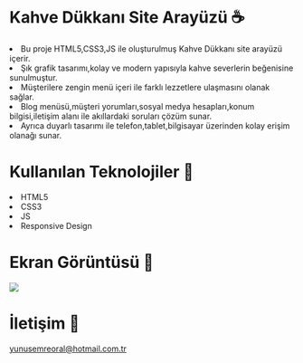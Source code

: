 # Kahve Dükkanı Site Arayüzü ☕️

<li>Bu proje HTML5,CSS3,JS ile oluşturulmuş Kahve Dükkanı site arayüzü içerir.</li>
<li>Şık grafik tasarımı,kolay ve modern yapısıyla kahve severlerin beğenisine sunulmuştur.</li>
<li>Müşterilere zengin menü içeri ile farklı lezzetlere ulaşmasını olanak sağlar.</li>
<li>Blog menüsü,müşteri yorumları,sosyal medya hesapları,konum bilgisi,iletişim alanı ile akıllardaki soruları çözüm sunar.</li>
<li>Ayrıca duyarlı tasarımı ile telefon,tablet,bilgisayar üzerinden kolay erişim olanağı sunar.</li>

# Kullanılan Teknolojiler 🎨

<li>HTML5</li>
<li>CSS3</li>
<li>JS</li>
<li>Responsive Design</li>

# Ekran Görüntüsü 🎥
<img src="coffee-shop.gif" width="auto"> 

# İletişim 📩
yunusemreoral@hotmail.com.tr
